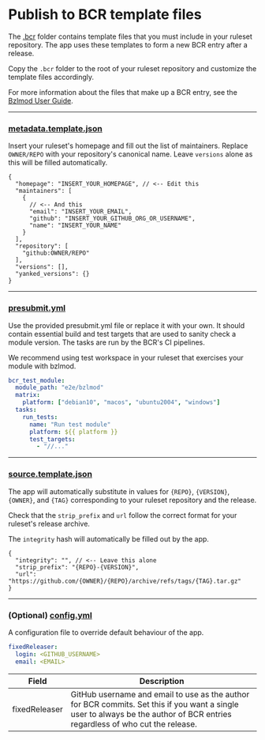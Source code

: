 # Publish to BCR template files

The [.bcr](.bcr) folder contains template files that you must include in your ruleset repository.
The app uses these templates to form a new BCR entry after a release.

Copy the `.bcr` folder to the root of your ruleset repository and customize the template files accordingly.

For more information about the files that make up a BCR entry, see the [Bzlmod User Guide](https://docs.bazel.build/versions/main/bzlmod.html).

---

### [metadata.template.json](.bcr/metadata.template.json)

Insert your ruleset's homepage and fill out the list of maintainers. Replace `OWNER/REPO` with your repository's
canonical name. Leave `versions` alone as this will be filled automatically.

```jsonc
{
  "homepage": "INSERT_YOUR_HOMEPAGE", // <-- Edit this
  "maintainers": [
    {
      // <-- And this
      "email": "INSERT_YOUR_EMAIL",
      "github": "INSERT_YOUR_GITHUB_ORG_OR_USERNAME",
      "name": "INSERT_YOUR_NAME"
    }
  ],
  "repository": [
    "github:OWNER/REPO"
  ],
  "versions": [],
  "yanked_versions": {}
}
```

---

### [presubmit.yml](.bcr/presubmit.yml)

Use the provided presubmit.yml file or replace it with your own. It should contain
essential build and test targets that are used to sanity check a module version.
The tasks are run by the BCR's CI pipelines.

We recommend using test workspace in your ruleset that exercises your module
with bzlmod.

```yaml
bcr_test_module:
  module_path: "e2e/bzlmod"
  matrix:
    platform: ["debian10", "macos", "ubuntu2004", "windows"]
  tasks:
    run_tests:
      name: "Run test module"
      platform: ${{ platform }}
      test_targets:
        - "//..."
```

---

### [source.template.json](.bcr/source.template.json)

The app will automatically substitute in values for `{REPO}`, `{VERSION}`, `{OWNER}`, and `{TAG}`
corresponding to your ruleset repository and the release.

Check that the `strip_prefix` and `url` follow the correct format for your ruleset's release archive.

The `integrity` hash will automatically be filled out by the app.

```jsonc
{
  "integrity": "", // <-- Leave this alone
  "strip_prefix": "{REPO}-{VERSION}",
  "url": "https://github.com/{OWNER}/{REPO}/archive/refs/tags/{TAG}.tar.gz"
}
```

---

### (Optional) [config.yml](.bcr/config.yml)

A configuration file to override default behaviour of the app.

```yaml
fixedReleaser:
  login: <GITHUB_USERNAME>
  email: <EMAIL>
```

| Field         | Description                                                                                                                                                                  |
| ------------- | ---------------------------------------------------------------------------------------------------------------------------------------------------------------------------- |
| fixedReleaser | GitHub username and email to use as the author for BCR commits. Set this if you want a single user to always be the author of BCR entries regardless of who cut the release. |

